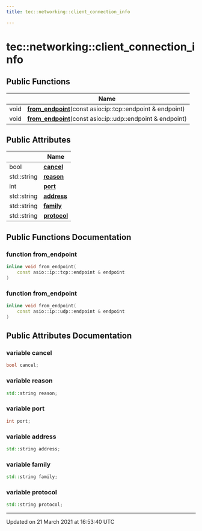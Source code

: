 ```yaml
---
title: tec::networking::client_connection_info

---
```


# tec::networking::client_connection_info



## Public Functions

|                | Name           |
| -------------- | -------------- |
| void | **[from_endpoint](/engine/Classes/structtec_1_1networking_1_1client__connection__info/#function-from_endpoint)**(const asio::ip::tcp::endpoint & endpoint) |
| void | **[from_endpoint](/engine/Classes/structtec_1_1networking_1_1client__connection__info/#function-from_endpoint)**(const asio::ip::udp::endpoint & endpoint) |

## Public Attributes

|                | Name           |
| -------------- | -------------- |
| bool | **[cancel](/engine/Classes/structtec_1_1networking_1_1client__connection__info/#variable-cancel)**  |
| std::string | **[reason](/engine/Classes/structtec_1_1networking_1_1client__connection__info/#variable-reason)**  |
| int | **[port](/engine/Classes/structtec_1_1networking_1_1client__connection__info/#variable-port)**  |
| std::string | **[address](/engine/Classes/structtec_1_1networking_1_1client__connection__info/#variable-address)**  |
| std::string | **[family](/engine/Classes/structtec_1_1networking_1_1client__connection__info/#variable-family)**  |
| std::string | **[protocol](/engine/Classes/structtec_1_1networking_1_1client__connection__info/#variable-protocol)**  |

## Public Functions Documentation

### function from_endpoint

```cpp
inline void from_endpoint(
    const asio::ip::tcp::endpoint & endpoint
)
```


### function from_endpoint

```cpp
inline void from_endpoint(
    const asio::ip::udp::endpoint & endpoint
)
```


## Public Attributes Documentation

### variable cancel

```cpp
bool cancel;
```


### variable reason

```cpp
std::string reason;
```


### variable port

```cpp
int port;
```


### variable address

```cpp
std::string address;
```


### variable family

```cpp
std::string family;
```


### variable protocol

```cpp
std::string protocol;
```


-------------------------------

Updated on 21 March 2021 at 16:53:40 UTC